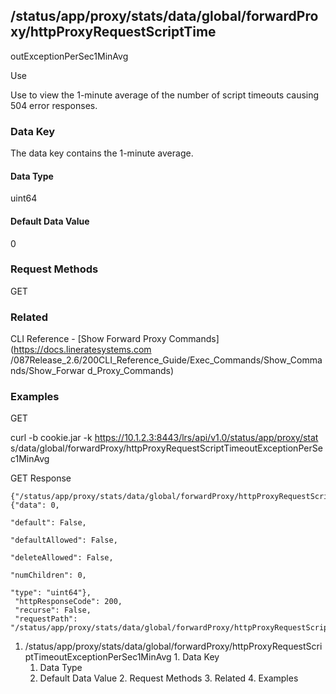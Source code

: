 ## /status/app/proxy/stats/data/global/forwardProxy/httpProxyRequestScriptTime
outExceptionPerSec1MinAvg

Use

Use to view the 1-minute average of the number of script timeouts causing 504
error responses.

### Data Key

The data key contains the 1-minute average.

#### Data Type

uint64

#### Default Data Value

0

### Request Methods

GET

### Related

CLI Reference - [Show Forward Proxy Commands](https://docs.lineratesystems.com
/087Release_2.6/200CLI_Reference_Guide/Exec_Commands/Show_Commands/Show_Forwar
d_Proxy_Commands)

### Examples

GET

curl -b cookie.jar -k https://10.1.2.3:8443/lrs/api/v1.0/status/app/proxy/stat
s/data/global/forwardProxy/httpProxyRequestScriptTimeoutExceptionPerSec1MinAvg

GET Response

    
    
    {"/status/app/proxy/stats/data/global/forwardProxy/httpProxyRequestScriptTimeoutExceptionPerSec1MinAvg": {"data": 0,
                                                                                                               "default": False,
                                                                                                               "defaultAllowed": False,
                                                                                                               "deleteAllowed": False,
                                                                                                               "numChildren": 0,
                                                                                                               "type": "uint64"},
     "httpResponseCode": 200,
     "recurse": False,
     "requestPath": "/status/app/proxy/stats/data/global/forwardProxy/httpProxyRequestScriptTimeoutExceptionPerSec1MinAvg"}
    

  1. /status/app/proxy/stats/data/global/forwardProxy/httpProxyRequestScriptTimeoutExceptionPerSec1MinAvg
    1. Data Key
      1. Data Type
      2. Default Data Value
    2. Request Methods
    3. Related
    4. Examples

